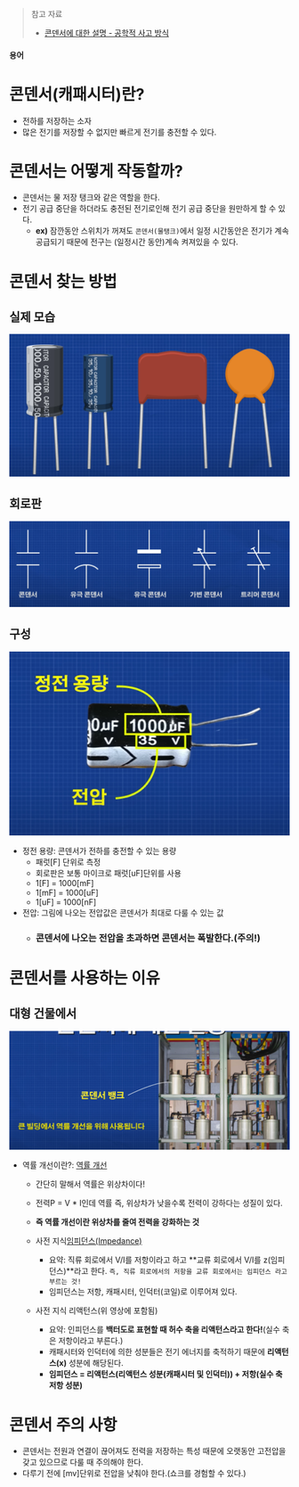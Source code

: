 > 참고 자료
> - [콘덴서에 대한 설명 - 공학적 사고 방식](https://www.youtube.com/watch?v=oD4R0dG6qoQ&list=PLEjL9JHUhQj6IBnmiDEuaynDlSVPc5PvA)

#### 용어
> 

# 콘덴서(캐패시터)란?
- 전하를 저장하는 소자
- 많은 전기를 저장할 수 없지만 빠르게 전기를 충전할 수 있다.

# 콘덴서는 어떻게 작동할까?
- 콘덴서는 물 저장 탱크와 같은 역할을 한다.
- 전기 공급 중단을 하더라도 충전된 전기로인해 전기 공급 중단을 원만하게 할 수 있다.
	+ **ex)** 잠깐동안 스위치가 꺼져도 `콘덴서(물탱크)`에서 일정 시간동안은 전기가 계속 공급되기 때문에 전구는 (일정시간 동안)계속 켜져있을 수 있다.

# 콘덴서 찾는 방법
## 실제 모습
![](image-7.png)
## 회로판
![alt text](image-8.png)

## 구성
![alt text](image-9.png)
- 정전 용량: 콘덴서가 전하를 충전할 수 있는 용량
	+ 패럿[F] 단위로 측정
	+ 회로판은 보통 마이크로 패럿[uF]단위를 사용
	+ 1[F] = 1000[mF]
	+ 1[mF] = 1000[uF]
	+ 1[uF] = 1000[nF]
- 전압: 그림에 나오는 전압값은 콘덴서가 최대로 다룰 수 있는 값
	+ ### 콘덴서에 나오는 전압을 초과하면 콘덴서는 폭발한다.(주의!)

# 콘덴서를 사용하는 이유
## 대형 건물에서
![alt text](image-10.png)
- 역률 개선이란?: [역률 개선](https://www.youtube.com/watch?v=qzLG_SAHsZM)
	+ 간단히 말해서 역률은 위상차이다!
	+ 전력P = V * I인데 역률 즉, 위상차가 낮을수록 전력이 강하다는 성질이 있다.
	+ **즉 역률 개선이란 위상차를 줄여 전력을 강화하는 것**

	+ 사전 지식[임피던스(Impedance)](https://www.youtube.com/watch?v=agdC54hlrno&t=28s)
		+ 요약: 직류 회로에서 V/I를 저항이라고 하고 **교류 회로에서 V/I를 z(임피던스)**라고 한다. `즉, 직류 회로에서의 저항을 교류 회로에서는 임피던스 라고 부르는 것!`
		+ 임피던스는 저항, 캐패시터, 인덕터(코일)로 이루어져 있다.
	+ 사전 지식 리액턴스(위 영상에 포함됨)
		+ 요약: 인피던스를 **백터도로 표현할 때 허수 축을 리액턴스라고 한다!**(실수 축은 저항이라고 부른다.)
		+ 캐패시터와 인덕터에 의한 성분들은 전기 에너지를 축적하기 때문에 **리액턴스(x)** 성분에 해당된다.
		+ **임피던스 = 리액턴스(리액턴스 성분(캐패시터 및 인덕터)) + 저항(실수 축 저항 성분)**

# 콘덴서 주의 사항
- 콘덴서는 전원과 연결이 끊어져도 전력을 저장하는 특성 때문에 오랫동안 고전압을 갖고 있으므로 다룰 때 주의해야 한다.
- 다루기 전에 [mv]단위로 전압을 낮춰야 한다.(쇼크를 경험할 수 있다.)